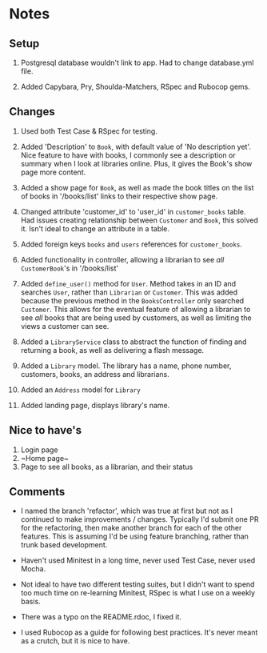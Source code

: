 # Notes

## Setup

1. Postgresql database wouldn't link to app. Had to change database.yml file.

2. Added Capybara, Pry, Shoulda-Matchers, RSpec and Rubocop gems.



## Changes

1. Used both Test Case & RSpec for testing.

2. Added 'Description' to `Book`, with default value of 'No description yet'. Nice feature to have with books, I commonly see a description or summary when I look at libraries online. Plus, it gives the Book's show page more content.

3. Added a show page for `Book`, as well as made the book titles on the list of books in '/books/list' links to their respective show page.

4. Changed attribute 'customer_id' to 'user_id' in `customer_books` table. Had issues creating relationship between `Customer` and `Book`, this solved it. Isn't ideal to change an attribute in a table.

5. Added foreign keys `books` and `users` references for `customer_books`.

6. Added functionality in controller, allowing a librarian to see _all_ `CustomerBook`'s in '/books/list'

7. Added `define_user()` method for `User`. Method takes in an ID and searches `User`, rather than `Librarian` or `Customer`. This was added because the previous method in the `BooksController` only searched `Customer`. This allows for the eventual feature of allowing a librarian to see _all_ books that are being used by customers, as well as limiting the views a customer can see.

8. Added a `LibraryService` class to abstract the function of finding and returning a book, as well as delivering a flash message.

9. Added a `Library` model. The library has a name, phone number, customers, books, an address and librarians.

10. Added an `Address` model for `Library`

11. Added landing page, displays library's name.

## Nice to have's

1. Login page
2. ~Home page~
3. Page to see all books, as a librarian, and their status

## Comments

- I named the branch 'refactor', which was true at first but not as I continued to make improvements / changes. Typically I'd submit one PR for the refactoring, then make another branch for each of the other features. This is assuming I'd be using feature branching, rather than trunk based development.

- Haven't used Minitest in a long time, never used Test Case, never used Mocha.

- Not ideal to have two different testing suites, but I didn't want to spend too much time on re-learning Minitest, RSpec is what I use on a weekly basis.

- There was a typo on the README.rdoc, I fixed it.

- I used Rubocop as a guide for following best practices. It's never meant as a crutch, but it is nice to have.
